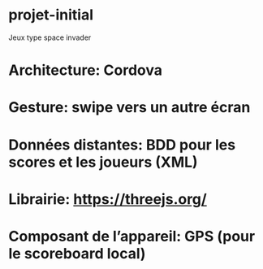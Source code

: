 # projet-initial

Jeux type space invader

# Architecture: Cordova
# Gesture: swipe vers un autre écran
# Données distantes: BDD pour les scores et les joueurs (XML)
# Librairie: https://threejs.org/
# Composant de l’appareil: GPS (pour le scoreboard local)
